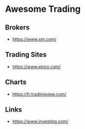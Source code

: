 # Awesome Trading

Brokers
---

- https://www.xm.com/

Trading Sites
---

- https://www.etoro.com/

Charts
---

- https://fr.tradingview.com/

Links
---

- https://www.investing.com/
